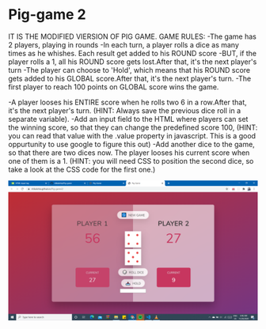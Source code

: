# Pig-game 2

IT IS THE MODIFIED VIERSION OF PIG GAME.
GAME RULES: 
-The game has 2 players, playing in rounds -In each turn, a player rolls a dice as many times as he whishes. 
Each result get added to his ROUND score
-BUT, if the player rolls a 1, all his ROUND score gets lost.After that,  it's the next player's turn 
-The player can choose to 'Hold', which means that his ROUND score gets added to his GLOBAL score.After that, it's the next player's turn. 
-The first player to reach 100 points on GLOBAL score wins the game.  


  -A player looses his ENTIRE score when he rolls two 6 in a row.After that, it's the next 
    player's turn. (HINT: Always save the previous dice roll in a separate variable).
  -Add an input field to the HTML where players can set the winning score, so that they can change the
    predefined score 100, (HINT: you can read that value with the .value property in javascript. This is a 
        good oppurtunity to use google to figure this out)
  -Add another dice to the game, so that there are two dices now. The player looses his current score when 
    one of them is a 1. (HINT: you will need CSS to position the second dice, so take a look at the CSS code
        for the first one.)    

<img src="Screenshot (8).png">
